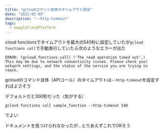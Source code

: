 ```yaml
---
title: "gcloudコマンド自体のタイムアウト設定"
date: "2021-02-05"
description: "--http-timeout"
tags:
  - GoogleCloudPlatform
---
```


cloud functionsでタイムアウトを最大の540秒に設定していたが`gcloud functions call`で手動実行していたら次のようなエラーが出た

```
ERROR: (gcloud.functions.call) ('The read operation timed out',)
This may be due to network connectivity issues. Please check your network settings, and the status of the service you are trying to reach.
```

gcloudのコマンド自体（APIコール）のタイムアウトは`--http-timeout`を設定すればよさそう

デフォルトだと300秒だった（気がする）

```shell
gcloud functions call sample_function --http-timeout 540
```

でよい

ドキュメントを見つけられなかったが…とりあえずこれでOKそう